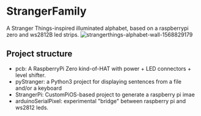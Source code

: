 # StrangerFamily

A Stranger Things-inspired illuminated alphabet, based on a raspberrypi zero and ws2812B led strips.
![strangerthings-alphabet-wall-1568829179](https://user-images.githubusercontent.com/6552989/173194157-06cd4def-103c-47f6-a24f-432e330135e2.png)

## Project structure

* pcb: A RaspberryPi Zero kind-of-HAT with power + LED connectors + level shifter.
* pyStranger: a Python3 project for displaying sentences from a file and/or a keyboard
* StrangerPi: CustomPiOS-based project to generate a raspberry pi imae
* arduinoSerialPixel: experimental "bridge" between raspberry pi and ws2812 leds.


